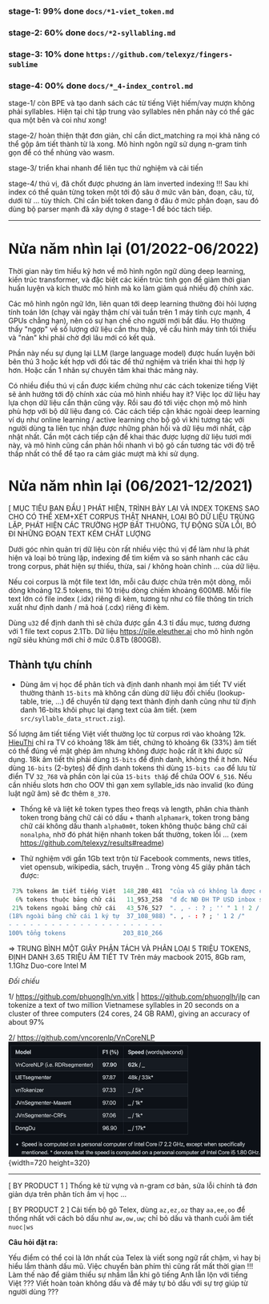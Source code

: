 ### stage-1: 99% done `docs/*1-viet_token.md`

### stage-2: 60% done `docs/*2-syllabling.md`

### stage-3: 10% done `https://github.com/telexyz/fingers-sublime`

### stage-4: 00% done `docs/*_4-index_control.md`

stage-1/ còn BPE và tạo danh sách các từ tiếng Việt hiếm/vay mượn không phải syllables. Hiện tại chỉ tập trung vào syllables nên phần này có thể gác qua một bên và coi như xong!

stage-2/ hoàn thiện thật đơn giản, chỉ cần dict_matching ra mọi khả năng có thể gộp âm tiết thành từ là xong. Mô hình ngôn ngữ sử dụng n-gram tinh gọn để có thể nhúng vào wasm.

stage-3/ triển khai nhanh để liên tục thử nghiệm và cải tiến

stage-4/ thú vị, đã chốt được phương án làm inverted indexing !!! Sau khi index có thể quản từng token một tới độ sâu ở mức văn bản, đoạn, câu, từ, dưới từ ... tùy thích. Chỉ cần biết token đang ở đâu ở mức phân đoạn, sau đó dùng bộ parser mạnh đã xây dựng ở stage-1 để bóc tách tiếp.

- - -

# Nửa năm nhìn lại (01/2022-06/2022)

Thời gian này tìm hiểu kỹ hơn về mô hình ngôn ngữ dùng deep learning, kiến trúc transformer, và đặc biệt các kiến trúc tinh gọn để giảm thời gian huấn luyện và kích thước mô hình mà ko làm giảm quá nhiều độ chính xác.

Các mô hình ngôn ngữ lớn, liên quan tới deep learning thường đòi hỏi lượng tính toán lớn (chạy vài ngày thậm chí vài tuần trên 1 máy tính cực mạnh, 4 GPUs chẳng hạn), nên có sự hạn chế cho người mới bắt đầu. Họ thường thấy "ngợp" về số lượng dữ liệu cần thu thập, về cấu hình máy tính tối thiểu và "nản" khi phải chờ đợi lâu mới có kết quả.

Phần này nếu sự dụng lại LLM (large language model) được huấn luyện bởi bên thú 3 hoặc kết hợp với đối tác để thử nghiệm và triển khai thì hợp lý hơn. Hoặc cần 1 nhân sự chuyên tâm khai thác mảng này.

Có nhiều điều thú vị cần được kiểm chứng như các cách tokenize tiếng Việt sẽ ảnh hưởng tới độ chính xác của mô hình nhiều hay ít? Việc lọc dữ liệu hay lựa chọn dữ liệu cẩn thận cũng vậy. Rồi sau đó tới việc chọn mộ mô hình phù hợp với bộ dữ liệu đang có. Các cách tiếp cận khác ngoài deep learning ví dụ như online learning / active learning cho bộ gõ vì khi tương tác với người dùng ta liên tục nhận được những phản hồi và dữ liệu mới nhất, cập nhật nhất. Cần một cách tiếp cận để khai thác được lượng dữ liệu tươi mới này, và mô hình cũng cần phản hồi nhanh vì bộ gõ cần tương tác với độ trễ thấp nhất có thể để tạo ra cảm giác mượt mà khi sử dụng.

# Nửa năm nhìn lại (06/2021-12/2021)

[ MỤC TIÊU BAN ĐẦU ] PHÁT HIỆN, TRÌNH BÀY LẠI VÀ INDEX TOKENS SAO CHO CÓ THỂ XEM+XÉT CORPUS THẬT NHANH, LOẠI BỎ DỮ LIỆU TRÙNG LẶP, PHÁT HIỆN CÁC TRƯỜNG HỢP BẤT THUÒNG, TỰ ĐỘNG SỬA LỖI, BỎ ĐI NHỮNG ĐOẠN TEXT KÉM CHẤT LƯỢNG

Dưới góc nhìn quản trị dữ liệu còn rất nhiều việc thú vị để làm như là phát hiện và loại bỏ trùng lặp, indexing để tìm kiếm và so sánh nhanh các câu trong corpus, phát hiện sự thiếu, thừa, sai / không hoàn chỉnh ... của dữ liệu.

Nếu coi corpus là một file text lớn, mỗi câu được chứa trên một dòng, mỗi dòng khoảng 12.5 tokens, thì 10 triệu dòng chiếm khoảng 600MB. Mỗi file text lớn có file index (.idx) riêng đi kèm, tương tự như có file thông tin trích xuất như định danh / mã hoá (.cdx) riêng đi kèm.

Dùng `u32` để định danh thì sẽ chứa được gần 4.3 tỉ đầu mục, tương đương với 1 file text copus 2.1Tb. Dữ liệu https://pile.eleuther.ai cho mô hình ngôn ngữ siêu khủng mới chỉ ở mức 0.8Tb (800GB).


## Thành tựu chính

* Dùng âm vị học để phân tích và định danh nhanh mọi âm tiết TV viết thường thành `15-bits` mà không cần dùng dữ liệu đối chiếu (lookup-table, trie, ...) để chuyển từ dạng text thành định danh cũng như từ định danh 16-bits khôi phục lại dạng text của âm tiết. (xem `src/syllable_data_struct.zig`). 

Số lượng âm tiết tiếng Việt viết thường lọc từ corpus rơi vào khoảng 12k. [HieuThi](http://www.hieuthi.com/blog/2017/03/21/all-vietnamese-syllables.html) chỉ ra TV có khoảng 18k âm tiết, chứng tỏ khoảng 6k (33%) âm tiết có thể đúng về mặt ghép âm nhưng không được hoặc rất ít khi được sử dụng. 18k âm tiết thì phải dùng `15-bits` để định danh, không thể ít hơn. Nếu dùng `16-bits` (2-bytes) để định danh tokens thì dùng `15-bits cao` để lưu từ điển TV `32_768` và phần còn lại của `15-bits thấp` để chứa OOV `6_516`. Nếu cần nhiều slots hơn cho OOV thì gạn xem syllable_ids nào invalid (ko đúng luật ngữ âm) sẽ đc thêm `8_370`.

* Thống kê và liệt kê token types theo freqs và length, phân chia thành token trong bảng chữ cái có dấu + thanh `alphamark`, token trong bảng chữ cái không dấu thanh `alpha0m0t`, token không thuộc bảng chữ cái `nonalpha`, nhờ đó phát hiện nhanh token bất thường, token lỗi ... (xem https://github.com/telexyz/results#readme)

* Thử nghiệm với gần 1Gb text trộn từ Facebook comments, news titles, viet opensub, wikipedia, sách, truyện .. Trong vòng 45 giây phân tách được: 
```r
 73% tokens âm tiết tiếng Việt  148_280_481  "của và có không là được cho các"
  6% tokens thuộc bảng chữ cái   11_953_258  "đ đc NĐ ĐH TP USD inbox shop"
 21% tokens ngoài bảng chữ cái   43_576_527  ". , - : ? ; '' " 1 ! 2 / ... 2020 🤣 19000019"
(18% ngoài bảng chữ cái 1 ký tự  37_108_988) ". , - : ? ; ' 1 2 /"
- - - - - - - - - - - - - - - - - - - - - -
100% tổng tokens                203_810_266
```
=> TRUNG BÌNH MỘT GIÂY PHÂN TÁCH VÀ PHÂN LOẠI 5 TRIỆU TOKENS, ĐỊNH DANH 3.65 TRIỆU ÂM TIẾT TV
Trên máy macbook 2015, 8Gb ram, 1.1Ghz Duo-core Intel M

_Đối chiếu_

1/ https://github.com/phuonglh/vn.vitk | https://github.com/phuonglh/jlp can tokenize a text of two million Vietnamese syllables in 20 seconds on a cluster of three computers (24 cores, 24 GB RAM), giving an accuracy of about 97%

2/ https://github.com/vncorenlp/VnCoreNLP
![](docs/files/vn_word_segmenters_speed.png){width=720 height=320}


- - -

[ BY PRODUCT 1 ] Thống kê từ vựng và n-gram cơ bản, sửa lỗi chính tả đơn giản dựa trên phân tích âm vị học ...

[ BY PRODUCT 2 ] Cải tiến bộ gõ Telex, dùng `az,ez,oz` thay `aa,ee,oo` để thống nhất với cách bỏ dấu như `aw,ow,uw`; chỉ bỏ dấu và thanh cuối âm tiết `nuoc|ws`

__Câu hỏi đặt ra:__

Yếu điểm có thể coi là lớn nhất của Telex là viết song ngữ rất chậm,
vì hay bị hiểu lầm thành dấu mũ. Việc chuyển bàn phím thì cũng rất mất thời gian !!!
Làm thế nào để giảm thiểu sự nhầm lẫn khi gõ tiếng Anh lẫn lộn với tiếng Việt ???
Viết hoàn toàn không dấu và để máy tự bỏ dấu với sự trợ giúp từ người dùng ???

